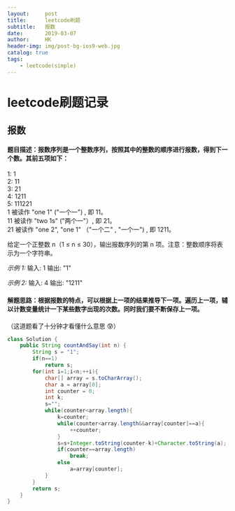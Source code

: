 ```yaml
---
layout:     post
title:      leetcode刷题
subtitle:   报数
date:       2019-03-07
author:     HK
header-img: img/post-bg-ios9-web.jpg
catalog: true
tags:
    - leetcode(simple)
---
```

# leetcode刷题记录
## 报数

#### 题目描述：报数序列是一个整数序列，按照其中的整数的顺序进行报数，得到下一个数。其前五项如下：

1:     1<br>
2:     11<br>
3:     21<br>
4:     1211<br>
5:    111221<br>
1 被读作  "one 1"  ("一个一") , 即 11。<br>
11 被读作 "two 1s" ("两个一"）, 即 21。<br>
21 被读作 "one 2",  "one 1" （"一个二" ,  "一个一") , 即 1211。

给定一个正整数 n（1 ≤ n ≤ 30），输出报数序列的第 n 项。注意：整数顺序将表示为一个字符串。

*示例 1:*
输入: 1
输出: "1"

*示例 2:*
输入: 4
输出: "1211"

#### 解题思路：根据报数的特点，可以根据上一项的结果推导下一项。遍历上一项，辅以计数变量统计一下某些数字出现的次数。同时我们要不断保存上一项。
（这道题看了十分钟才看懂什么意思 😰）
```java
class Solution {
    public String countAndSay(int n) {
        String s = "1";
        if(n==1)
            return s;
        for(int i=1;i<n;++i){
            char[] array = s.toCharArray();
            char a = array[0];
            int counter = 0;
            int k;
            s="";
            while(counter<array.length){
                k=counter;
                while(counter<array.length&&array[counter]==a){
                    ++counter;
                }
                s=s+Integer.toString(counter-k)+Character.toString(a);
                if(counter==array.length)
                    break;
                else
                    a=array[counter];
            }
        }
        return s;
    }
}
```
